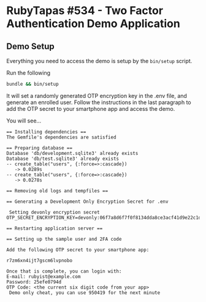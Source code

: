 # RubyTapas #534 - Two Factor Authentication Demo Application

## Demo Setup

Everything you need to access the demo is setup by the `bin/setup` script.

Run the following
```bash
bundle && bin/setup
```

It will set a randomly generated OTP encryption key in the .env file,
and generate an enrolled user. Follow the instructions in the last
paragraph to add the OTP secret to your smartphone app and access the demo.

You will see...
```
== Installing dependencies ==
The Gemfile's dependencies are satisfied

== Preparing database ==
Database 'db/development.sqlite3' already exists
Database 'db/test.sqlite3' already exists
-- create_table("users", {:force=>:cascade})
   -> 0.0289s
-- create_table("users", {:force=>:cascade})
   -> 0.0278s

== Removing old logs and tempfiles ==

== Generating a Development Only Encryption Secret for .env

 Setting devonly encryption secret
OTP_SECRET_ENCRYPTION_KEY=devonly:06f7a8d6f7f0f8134dda8ce3acf41d9e22c1dcc80a80ffc8c0780262f5b2

== Restarting application server ==

== Setting up the sample user and 2FA code

Add the following OTP secret to your smartphone app:

r7zm6xn4ijt7gscm6lvpnobo

Once that is complete, you can login with:
E-mail: rubyist@example.com
Password: 25efe0794d
OTP Code: <the current six digit code from your app>
 Demo only cheat, you can use 950419 for the next minute
```
